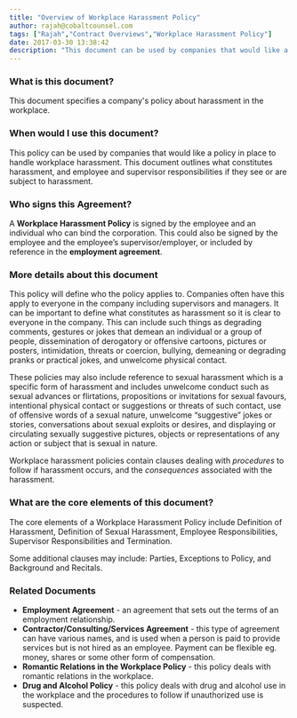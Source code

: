 ```yaml
---
title: "Overview of Workplace Harassment Policy"
author: rajah@cobaltcounsel.com
tags: ["Rajah","Contract Overviews","Workplace Harassment Policy"]
date: 2017-03-30 13:38:42
description: "This document can be used by companies that would like a policy in place to handle workplace harassment. It outlines what constitutes harassment, and employee and supervisor responsibilities if they see or are subject to harassment."
---
```



 

### What is this document?
This document specifies a company's policy about harassment in the workplace. 

 

### When would I use this document?
This policy can be used by companies that would like a policy in place to handle workplace harassment. This document outlines what constitutes harassment, and employee and supervisor responsibilities if they see or are subject to harassment. 

 

### Who signs this Agreement?
A **Workplace Harassment Policy** is signed by the employee and an individual who can bind the corporation. This could also be signed by the employee and the employee’s supervisor/employer, or included by reference in the **employment agreement**.

 

### More details about this document
This policy will define who the policy applies to. Companies often have this apply to everyone in the company including supervisors and managers. It can be important to define what constitutes as harassment so it is clear to everyone in the company. This can include such things as degrading comments, gestures or jokes that demean an individual or a group of people, dissemination of derogatory or offensive cartoons, pictures or posters, intimidation, threats or coercion, bullying, demeaning or degrading pranks or practical jokes, and unwelcome physical contact.

These policies may also include reference to sexual harassment which is a specific form of harassment and includes unwelcome conduct such as sexual advances or flirtations, propositions or invitations for sexual favours, intentional physical contact or suggestions or threats of such contact, use of offensive words of a sexual nature, unwelcome “suggestive” jokes or stories, conversations about sexual exploits or desires, and displaying or circulating sexually suggestive pictures, objects or representations of any action or subject that is sexual in nature.

Workplace harassment policies contain clauses dealing with *procedures* to follow if harassment occurs, and the *consequences* associated with the harassment. 

 

### What are the core elements of this document?
The core elements of a Workplace Harassment Policy include  Definition of Harassment, Definition of Sexual Harassment, Employee Responsibilities, Supervisor Responsibilities and Termination. 

Some additional clauses may include: Parties, Exceptions to Policy, and Background and Recitals.  

 

### Related Documents
- **Employment Agreement** - an agreement that sets out the terms of an employment relationship.
- **Contractor/Consulting/Services Agreement** - this type of agreement can have various names, and is used when a person is paid to provide services but is not hired as an employee. Payment can be flexible eg. money, shares or some other form of compensation.
- **Romantic Relations in the Workplace Policy** - this policy deals with romantic relations in the workplace.
- **Drug and Alcohol Policy** - this policy deals with drug and alcohol use in the workplace and the procedures to follow if unauthorized use is suspected.
